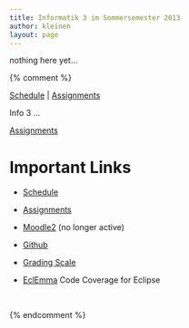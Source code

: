 ```yaml
---
title: Informatik 3 im Sommersemester 2013
author: kleinen
layout: page
---
```


nothing here yet...

{% comment %}

[Schedule](schedule) |  [Assignments](assignments)

Info 3 ...



[Assignments](assignments/index.html)

# Important Links
 * [Schedule](schedule)
 * [Assignments](assignments)

*   [Moodle2][1] (no longer active)
*   [Github][2]
*   [Grading Scale](/general/grading-scale.html)
*   [EclEmma][4] Code Coverage for Eclipse

&nbsp;

 [1]: http://moodle2.htw-berlin.de/moodle/course/view.php?id=645
 [2]: http://github.com/info3
 [4]: http://eclemma.org
{% endcomment %}
